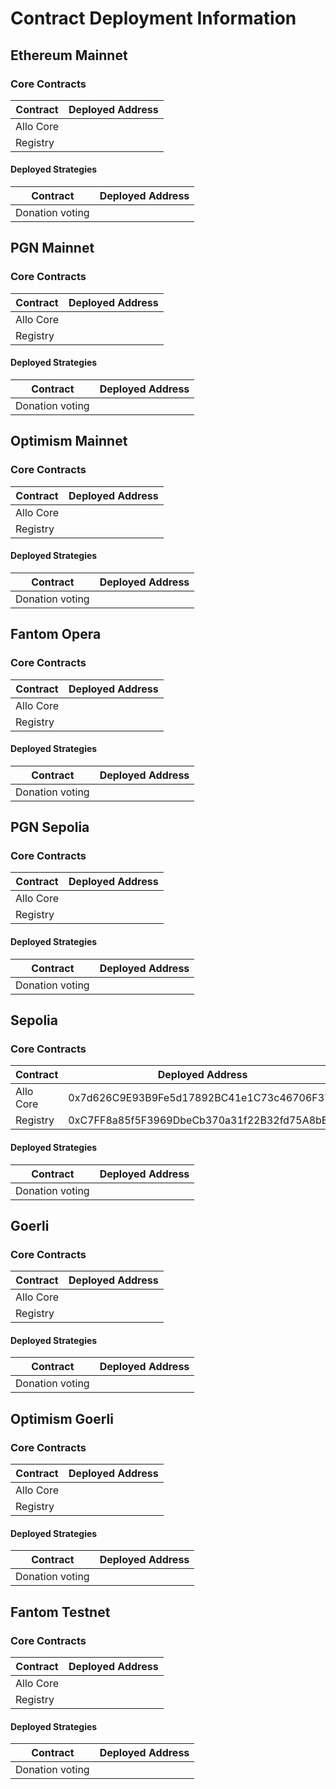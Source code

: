 # Contract Deployment Information

## Ethereum Mainnet

### Core Contracts
| Contract | Deployed Address |
|--------|--------|
| Allo Core | |
| Registry | |

#### Deployed Strategies
| Contract | Deployed Address |
|--------|--------|
| Donation voting | |

## PGN Mainnet

### Core Contracts
| Contract | Deployed Address |
|--------|--------|
| Allo Core | |
| Registry | |

#### Deployed Strategies
| Contract | Deployed Address |
|--------|--------|
| Donation voting | |

## Optimism Mainnet

### Core Contracts
| Contract | Deployed Address |
|--------|--------|
| Allo Core | |
| Registry | |

#### Deployed Strategies
| Contract | Deployed Address |
|--------|--------|
| Donation voting | |

## Fantom Opera

### Core Contracts
| Contract | Deployed Address |
|--------|--------|
| Allo Core | |
| Registry | |

#### Deployed Strategies
| Contract | Deployed Address |
|--------|--------|
| Donation voting | |

## PGN Sepolia

### Core Contracts
| Contract | Deployed Address |
|--------|--------|
| Allo Core | |
| Registry | |

#### Deployed Strategies
| Contract | Deployed Address |
|--------|--------|
| Donation voting | |

## Sepolia

### Core Contracts
| Contract | Deployed Address | Verified |
|--------|--------|--------|
| Allo Core | 0x7d626C9E93B9Fe5d17892BC41e1C73c46706F374 | [Link](https://sepolia.etherscan.io/address/0x7d626C9E93B9Fe5d17892BC41e1C73c46706F374) |
| Registry | 0xC7FF8a85f5F3969DbeCb370a31f22B32fd75A8bB | [Link](https://sepolia.etherscan.io/address/0xC7FF8a85f5F3969DbeCb370a31f22B32fd75A8bB) |

#### Deployed Strategies
| Contract | Deployed Address |
|--------|--------|
| Donation voting | |

## Goerli

### Core Contracts
| Contract | Deployed Address |
|--------|--------|
| Allo Core | |
| Registry | |

#### Deployed Strategies
| Contract | Deployed Address |
|--------|--------|
| Donation voting | |

## Optimism Goerli

### Core Contracts

| Contract | Deployed Address |
|--------|--------|
| Allo Core | |
| Registry | |

#### Deployed Strategies
| Contract | Deployed Address |
|--------|--------|
| Donation voting | |

## Fantom Testnet

### Core Contracts
| Contract | Deployed Address |
|--------|--------|
| Allo Core | |
| Registry | |

#### Deployed Strategies
| Contract | Deployed Address |
|--------|--------|
| Donation voting | |

